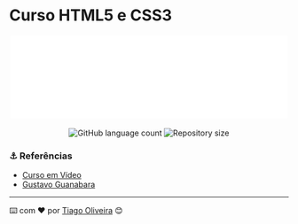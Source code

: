 # Curso HTML5 e CSS3

<div align="center">
  <img src="midia/cursoemvideo-logo-branca.png" alt="Logo c++" width="" height=""/>
</div>

<!-- ************************************* Baadges ********************************************* -->
<p align="center">
  <img alt="GitHub language count" src="https://img.shields.io/github/languages/count/tosantos1/Cursoemvideo?color=342680">

  <img alt="Repository size" src="https://img.shields.io/github/repo-size/tosantos1/Cursoemvideo?color=342680">
</p>



<h3 id="referencias"> ⚓ Referências</h3>

* [Curso em Vídeo](https://www.youtube.com/watch?v=Ejkb_YpuHWs&list=PLHz_AreHm4dkZ9-atkcmcBaMZdmLHft8n)
* [Gustavo Guanabara](https://github.com/gustavoguanabara)

---
⌨️ com ❤️ por [Tiago Oliveira](https://github.com/tosantos1) 😊
